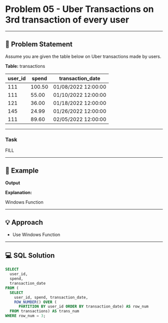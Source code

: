 # Problem 05 - Uber Transactions on 3rd transaction of every user


---

## 📄 Problem Statement
Assume you are given the table below on Uber transactions made by users. 

**Table:** transactions

| user_id      | spend	|	transaction_date |
|--------------|---------|---------|
|	111 |	100.50	|	01/08/2022 12:00:00 |
|	111 |	55.00	|	01/10/2022 12:00:00 |
|	121 |	36.00	|	01/18/2022 12:00:00 |
|	145 |	24.99	|	01/26/2022 12:00:00 |
|	111 |	89.60 |		02/05/2022 12:00:00 |


---

### Task
FILL

---

## 🧪 Example

**Output**


  
**Explanation:**

Windows Function



---

## 💡 Approach

- Use Windows Function

---

## 💻 SQL Solution

```sql
SELECT 
  user_id,
  spend,
  transaction_date
FROM (
  SELECT 
    user_id, spend, transaction_date, 
    ROW_NUMBER() OVER (
      PARTITION BY user_id ORDER BY transaction_date) AS row_num
  FROM transactions) AS trans_num 
WHERE row_num = 3;
